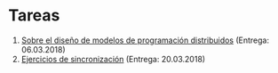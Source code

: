 # Tareas

1. [Sobre el diseño de modelos de programación
   distribuidos](./1/README.md) (Entrega: 06.03.2018)
2. [Ejercicios de sincronización](./2/README.md) (Entrega: 20.03.2018)
